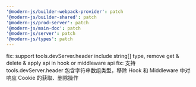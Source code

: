 ```yaml
---
'@modern-js/builder-webpack-provider': patch
'@modern-js/builder-shared': patch
'@modern-js/prod-server': patch
'@modern-js/main-doc': patch
'@modern-js/server': patch
'@modern-js/types': patch
---
```


fix: support tools.devServer.header include string[] type, remove get & delete & apply api in hook or middleware api
fix: 支持 tools.devServer.header 包含字符串数组类型，移除 Hook 和 Middleware 中对 响应 Cookie 的获取、删除操作
